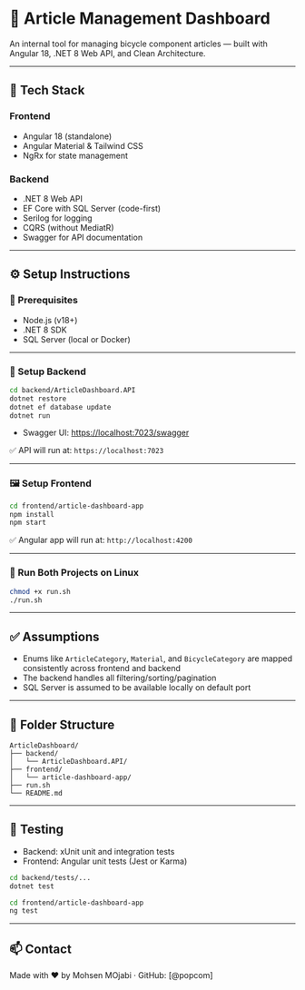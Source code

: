 # 🚴 Article Management Dashboard

An internal tool for managing bicycle component articles — built with Angular 18, .NET 8 Web API, and Clean Architecture.

---

## 🧰 Tech Stack

### Frontend
- Angular 18 (standalone)
- Angular Material & Tailwind CSS
- NgRx for state management

### Backend
- .NET 8 Web API
- EF Core with SQL Server (code-first)
- Serilog for logging
- CQRS (without MediatR)
- Swagger for API documentation

---

## ⚙️ Setup Instructions

### 🔧 Prerequisites

- Node.js (v18+)
- .NET 8 SDK
- SQL Server (local or Docker)

---

### 🔁 Setup Backend

```bash
cd backend/ArticleDashboard.API
dotnet restore
dotnet ef database update
dotnet run
```

- Swagger UI: [https://localhost:7023/swagger](https://localhost:7023/swagger)

✅ API will run at: `https://localhost:7023`

---

### 🖼️ Setup Frontend

```bash
cd frontend/article-dashboard-app
npm install
npm start
```

✅ Angular app will run at: `http://localhost:4200`

---

### 🐧 Run Both Projects on Linux

```bash
chmod +x run.sh
./run.sh
```

---

## ✅ Assumptions

- Enums like `ArticleCategory`, `Material`, and `BicycleCategory` are mapped consistently across frontend and backend
- The backend handles all filtering/sorting/pagination
- SQL Server is assumed to be available locally on default port

---

## 📁 Folder Structure

```
ArticleDashboard/
├── backend/
│   └── ArticleDashboard.API/
├── frontend/
│   └── article-dashboard-app/
├── run.sh
└── README.md
```

---

## 🧪 Testing

- Backend: xUnit unit and integration tests
- Frontend: Angular unit tests (Jest or Karma)

```bash
cd backend/tests/...
dotnet test

cd frontend/article-dashboard-app
ng test
```

---

## 📫 Contact

Made with ❤️ by Mohsen MOjabi · GitHub: [@popcom]
